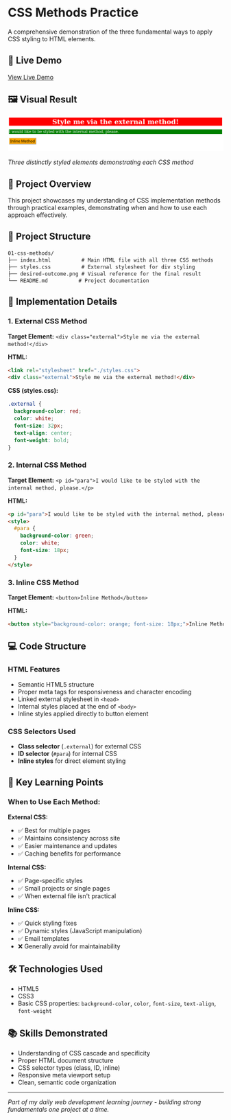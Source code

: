 # CSS Methods Practice

A comprehensive demonstration of the three fundamental ways to apply CSS styling to HTML elements.

## 🔗 Live Demo
[View Live Demo](https://nithishkumar0283.github.io/Fullstack_learning_path/css/01-css-methods/)

## 🖼️ Visual Result

![Final Outcome](./desired-outcome.png)

*Three distinctly styled elements demonstrating each CSS method*


## 🎯 Project Overview

This project showcases my understanding of CSS implementation methods through practical examples, demonstrating when and how to use each approach effectively.

## 📁 Project Structure

```
01-css-methods/
├── index.html          # Main HTML file with all three CSS methods
├── styles.css          # External stylesheet for div styling
├── desired-outcome.png # Visual reference for the final result
└── README.md          # Project documentation
```

## 🎨 Implementation Details

### 1. External CSS Method
**Target Element:** `<div class="external">Style me via the external method!</div>`

**HTML:**
```html
<link rel="stylesheet" href="./styles.css">
<div class="external">Style me via the external method!</div>
```

**CSS (styles.css):**
```css
.external {
  background-color: red;
  color: white;
  font-size: 32px;
  text-align: center;
  font-weight: bold;
}
```

### 2. Internal CSS Method
**Target Element:** `<p id="para">I would like to be styled with the internal method, please.</p>`

**HTML:**
```html
<p id="para">I would like to be styled with the internal method, please.</p>
<style>
  #para {
    background-color: green;
    color: white;
    font-size: 18px;
  }
</style>
```

### 3. Inline CSS Method
**Target Element:** `<button>Inline Method</button>`

**HTML:**
```html
<button style="background-color: orange; font-size: 18px;">Inline Method</button>
```

## 💻 Code Structure

### HTML Features
- Semantic HTML5 structure
- Proper meta tags for responsiveness and character encoding
- Linked external stylesheet in `<head>`
- Internal styles placed at the end of `<body>`
- Inline styles applied directly to button element

### CSS Selectors Used
- **Class selector** (`.external`) for external CSS
- **ID selector** (`#para`) for internal CSS
- **Inline styles** for direct element styling


## 🧠 Key Learning Points

### When to Use Each Method:

**External CSS:**
- ✅ Best for multiple pages
- ✅ Maintains consistency across site
- ✅ Easier maintenance and updates
- ✅ Caching benefits for performance

**Internal CSS:**
- ✅ Page-specific styles
- ✅ Small projects or single pages
- ✅ When external file isn't practical

**Inline CSS:**
- ✅ Quick styling fixes
- ✅ Dynamic styles (JavaScript manipulation)
- ✅ Email templates
- ❌ Generally avoid for maintainability

## 🛠️ Technologies Used

- HTML5
- CSS3
- Basic CSS properties: `background-color`, `color`, `font-size`, `text-align`, `font-weight`


## 📚 Skills Demonstrated

- Understanding of CSS cascade and specificity
- Proper HTML document structure
- CSS selector types (class, ID, inline)
- Responsive meta viewport setup
- Clean, semantic code organization

---

*Part of my daily web development learning journey - building strong fundamentals one project at a time.*
